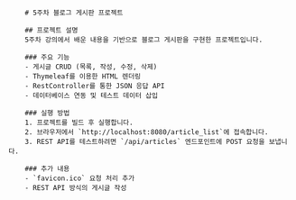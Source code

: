 
        # 5주차 블로그 게시판 프로젝트

        ## 프로젝트 설명
        5주차 강의에서 배운 내용을 기반으로 블로그 게시판을 구현한 프로젝트입니다.

        ### 주요 기능
        - 게시글 CRUD (목록, 작성, 수정, 삭제)
        - Thymeleaf를 이용한 HTML 렌더링
        - RestController를 통한 JSON 응답 API
        - 데이터베이스 연동 및 테스트 데이터 삽입

        ### 실행 방법
        1. 프로젝트를 빌드 후 실행합니다.
        2. 브라우저에서 `http://localhost:8080/article_list`에 접속합니다.
        3. REST API를 테스트하려면 `/api/articles` 엔드포인트에 POST 요청을 보냅니다.

        ### 추가 내용
        - `favicon.ico` 요청 처리 추가
        - REST API 방식의 게시글 작성
    
